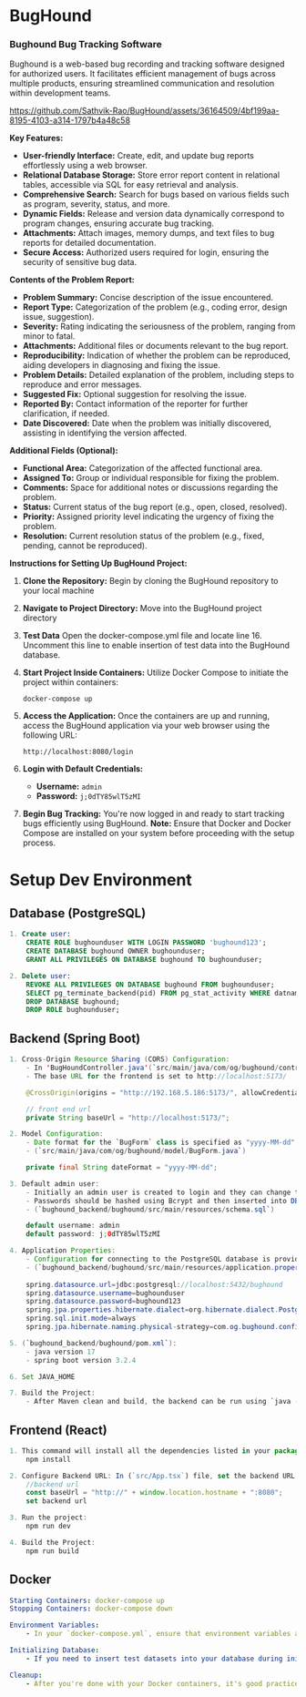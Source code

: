 
# BugHound
### Bughound Bug Tracking Software

Bughound is a web-based bug recording and tracking software designed for authorized users. It facilitates efficient management of bugs across multiple products, ensuring streamlined communication and resolution within development teams.



https://github.com/Sathvik-Rao/BugHound/assets/36164509/4bf199aa-8195-4103-a314-1797b4a48c58



**Key Features:**
- **User-friendly Interface:** Create, edit, and update bug reports effortlessly using a web browser.
- **Relational Database Storage:** Store error report content in relational tables, accessible via SQL for easy retrieval and analysis.
- **Comprehensive Search:** Search for bugs based on various fields such as program, severity, status, and more.
- **Dynamic Fields:** Release and version data dynamically correspond to program changes, ensuring accurate bug tracking.
- **Attachments:** Attach images, memory dumps, and text files to bug reports for detailed documentation.
- **Secure Access:** Authorized users required for login, ensuring the security of sensitive bug data.

**Contents of the Problem Report:**
- **Problem Summary:** Concise description of the issue encountered.
- **Report Type:** Categorization of the problem (e.g., coding error, design issue, suggestion).
- **Severity:** Rating indicating the seriousness of the problem, ranging from minor to fatal.
- **Attachments:** Additional files or documents relevant to the bug report.
- **Reproducibility:** Indication of whether the problem can be reproduced, aiding developers in diagnosing and fixing the issue.
- **Problem Details:** Detailed explanation of the problem, including steps to reproduce and error messages.
- **Suggested Fix:** Optional suggestion for resolving the issue.
- **Reported By:** Contact information of the reporter for further clarification, if needed.
- **Date Discovered:** Date when the problem was initially discovered, assisting in identifying the version affected.

**Additional Fields (Optional):**
- **Functional Area:** Categorization of the affected functional area.
- **Assigned To:** Group or individual responsible for fixing the problem.
- **Comments:** Space for additional notes or discussions regarding the problem.
- **Status:** Current status of the bug report (e.g., open, closed, resolved).
- **Priority:** Assigned priority level indicating the urgency of fixing the problem.
- **Resolution:** Current resolution status of the problem (e.g., fixed, pending, cannot be reproduced).

**Instructions for Setting Up BugHound Project:**
1. **Clone the Repository:** Begin by cloning the BugHound repository to your local machine 

2. **Navigate to Project Directory:** Move into the BugHound project directory

3. **Test Data** Open the docker-compose.yml file and locate line 16. Uncomment this line to enable insertion of test data into the BugHound database.

4. **Start Project Inside Containers:** Utilize Docker Compose to initiate the project within containers:
   ```
   docker-compose up
   ```

5. **Access the Application:** Once the containers are up and running, access the BugHound application via your web browser using the following URL:
   ```
   http://localhost:8080/login
   ```

6. **Login with Default Credentials:**
   - **Username:** ```admin```
   - **Password:** ```j;0dTY85wlT5zMI```

7. **Begin Bug Tracking:** You're now logged in and ready to start tracking bugs efficiently using BugHound.
**Note:** Ensure that Docker and Docker Compose are installed on your system before proceeding with the setup process.

# Setup Dev Environment
## Database (PostgreSQL)
```sql
1. Create user:
    CREATE ROLE bughounduser WITH LOGIN PASSWORD 'bughound123';
    CREATE DATABASE bughound OWNER bughounduser;
    GRANT ALL PRIVILEGES ON DATABASE bughound TO bughounduser;

2. Delete user:
    REVOKE ALL PRIVILEGES ON DATABASE bughound FROM bughounduser;
    SELECT pg_terminate_backend(pid) FROM pg_stat_activity WHERE datname = 'bughound';
    DROP DATABASE bughound;
    DROP ROLE bughounduser;
```

## Backend (Spring Boot)
```java
1. Cross-Origin Resource Sharing (CORS) Configuration:
    - In 'BugHoundController.java'(`src/main/java/com/og/bughound/controller/BugHoundController.java`), CORS is configured to allow requests from a specific frontend IP and port.
    - The base URL for the frontend is set to http://localhost:5173/

    @CrossOrigin(origins = "http://192.168.5.186:5173/", allowCredentials = "true")

    // front end url
    private String baseUrl = "http://localhost:5173/";

2. Model Configuration:
    - Date format for the `BugForm` class is specified as "yyyy-MM-dd".
    - (`src/main/java/com/og/bughound/model/BugForm.java`)

    private final String dateFormat = "yyyy-MM-dd";

3. Default admin user:
    - Initially an admin user is created to login and they can change the password in frontend(admin edits page) and insert users.
    - Passwords should be hashed using Bcrypt and then inserted into DB ([Bcrypt Tool](https://www.browserling.com/tools/bcrypt))
    - (`bughound_backend/bughound/src/main/resources/schema.sql`)

    default username: admin
    default password: j;0dTY85wlT5zMI

4. Application Properties:
    - Configuration for connecting to the PostgreSQL database is provided in `application.properties` 
    - (`bughound_backend/bughound/src/main/resources/application.properties`)
    
    spring.datasource.url=jdbc:postgresql://localhost:5432/bughound
    spring.datasource.username=bughounduser
    spring.datasource.password=bughound123
    spring.jpa.properties.hibernate.dialect=org.hibernate.dialect.PostgreSQLDialect
    spring.sql.init.mode=always
    spring.jpa.hibernate.naming.physical-strategy=com.og.bughound.config.CustomPhysicalNamingStrategy

5. (`bughound_backend/bughound/pom.xml`):
    - java version 17
    - spring boot version 3.2.4

6. Set JAVA_HOME

7. Build the Project:
    - After Maven clean and build, the backend can be run using `java -jar target/bughound-0.0.1-SNAPSHOT.jar`.
```

## Frontend (React)
```javascript
1. This command will install all the dependencies listed in your package.json file.
    npm install

2. Configure Backend URL: In (`src/App.tsx`) file, set the backend URL as follows:
    //backend url
    const baseUrl = "http://" + window.location.hostname + ":8080";
    set backend url

3. Run the project: 
    npm run dev

4. Build the Project:
    npm run build
```

## Docker
```yaml
Starting Containers: docker-compose up
Stopping Containers: docker-compose down

Environment Variables: 
    - In your `docker-compose.yml`, ensure that environment variables are properly set to override the properties in your Spring/Database configurations. These environment variables will be used for database username, password, etc.

Initializing Database: 
    - If you need to insert test datasets into your database during initialization, uncomment the line in your `docker-compose.yml`: (- ./SampleQuery.sql:/docker-entrypoint-initdb.d/SampleQuery.sql)

Cleanup: 
    - After you're done with your Docker containers, it's good practice to delete any unused volumes, images, and containers. You can use Docker commands like `docker volume prune`, `docker image prune`, and `docker container prune` for this purpose.
```
